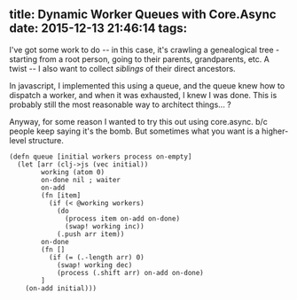 title: Dynamic Worker Queues with Core.Async
date: 2015-12-13 21:46:14
tags:
---
I've got some work to do -- in this case, it's crawling a genealogical tree - starting from a root person, going to their parents, grandparents, etc. A twist -- I also want to collect *siblings* of their direct ancestors.

In javascript, I implemented this using a queue, and the queue knew how to dispatch a worker, and when it was exhausted, I knew I was done. This is probably still the most reasonable way to architect things... ?

Anyway, for some reason I wanted to try this out using core.async. b/c people keep saying it's the bomb. But sometimes what you want is a higher-level structure.

```
(defn queue [initial workers process on-empty]
  (let [arr (clj->js (vec initial))
        working (atom 0)
        on-done nil ; waiter
        on-add
        (fn [item]
          (if (< @working workers)
            (do
              (process item on-add on-done)
              (swap! working inc))
            (.push arr item))
        on-done
        (fn []
          (if (= (.-length arr) 0)
            (swap! working dec)
            (process (.shift arr) on-add on-done)
        ]
    (on-add initial)))
```
